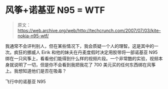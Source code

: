 # 风筝+诺基亚 N95 = WTF 

> 原文：<https://web.archive.org/web/http://techcrunch.com/2007/07/03/kite-nokia-n95-wtf/>

我通常不会评判别人，但在某些情况下，我会质疑一个人的理智。这是其中的一次。疯狂的挪威人 Eirik 和他的妹夫在丹麦度假时决定用胶带将一部诺基亚 N95 绑在一只风筝上，看看他们能得到什么样的视频片段。一个非常酷的实验，视频本身就说明了一切，但是你不会看到我把我花了 700 美元买的任何东西绑在风筝上。我想知道他们是否在吸毒？

飞行中的诺基亚 N95